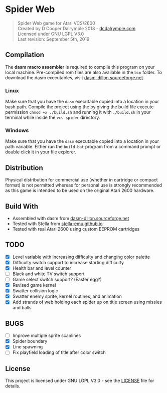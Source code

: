 # Spider Web
> Spider Web game for Atari VCS/2600<br />
> Created by D Cooper Dalrymple 2018 - [dcdalrymple.com](https://dcdalrymple.com/)<br />
> Licensed under GNU LGPL V3.0<br />
> Last revision: September 5th, 2019

## Compilation

The **dasm macro assembler** is required to compile this program on your local machine. Pre-compiled rom files are also available in the `bin` folder. To download the dasm executables, visit [dasm-dillon.sourceforge.net](http://dasm-dillon.sourceforge.net).

### Linux

Make sure that you have the `dasm` executable copied into a location in your bash path. Compile the project using the by giving the build file execute permission `chmod +x ./build.sh` and running it with `./build.sh` in your terminal while inside the `vcs-spider` directory.

### Windows

Make sure that you have the `dasm` executable copied into a location in your path variable. Either run the `build.bat` program from a command prompt or double click it in your file explorer.

## Distribution

Physical distribution for commercial use (whether in cartridge or compact format) is not permitted whereas for personal use is strongly recommended as this game is intended to be used on the original Atari 2600 hardware.

## Build With

* Assembled with dasm from [dasm-dillon.sourceforge.net](http://dasm-dillon.sourceforge.net)
* Tested with Stella from [stella-emu.github.io](https://stella-emu.github.io)
* Tested with real Atari 2600 using custom EEPROM cartridges

## TODO

- [x] Level variable with increasing difficulty and changing color palette
- [x] Difficulty switch support to increase starting difficulty
- [x] Health bar and level counter
- [ ] Black and white TV switch support
- [ ] Game select switch support? (Easter egg?)
- [x] Revised game kernel
- [x] Swatter collision logic
- [x] Swatter enemy sprite, kernel routines, and animation
- [x] Add strands of web holding each spider up on title screen using missles and balls

## BUGS

- [ ] Improve multiple sprite scanlines
- [x] Spider boundary
- [x] Line spawning
- [ ] Fix playfield loading of title after color switch

## License

This project is licensed under GNU LGPL V3.0 - see the [LICENSE](LICENSE) file for details.
